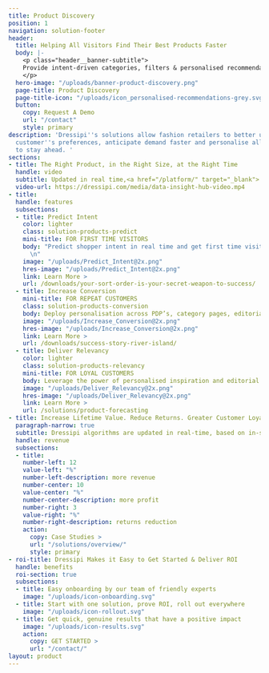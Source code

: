 ```yaml
---
title: Product Discovery
position: 1
navigation: solution-footer
header:
  title: Helping All Visitors Find Their Best Products Faster
  body: |-
    <p class="header__banner-subtitle">
    Provide intent-driven categories, filters & personalised recommendations for first time visitors as well as repeat customers
    </p>
  hero-image: "/uploads/banner-product-discovery.png"
  page-title: Product Discovery
  page-title-icon: "/uploads/icon_personalised-recommendations-grey.svg"
  button:
    copy: Request A Demo
    url: "/contact"
    style: primary
description: 'Dressipi''s solutions allow fashion retailers to better understand their
  customer''s preferences, anticipate demand faster and personalise all touchpoints
  to stay ahead. '
sections:
- title: The Right Product, in the Right Size, at the Right Time
  handle: video
  subtitle: Updated in real time,<a href="/platform/" target="_blank"> Dressipi platform</a> delivers relevant products & inspiration online, in-store, in-app, email and through new journeys of the future (VR & AR). 
  video-url: https://dressipi.com/media/data-insight-hub-video.mp4
- title: 
  handle: features
  subsections:
  - title: Predict Intent
    color: lighter
    class: solution-products-predict
    mini-title: FOR FIRST TIME VISITORS
    body: "Predict shopper intent in real time and get first time visitors to make one more click & start them on a journey of personalised product discovery
      \n"
    image: "/uploads/Predict_Intent@2x.png"
    hres-image: "/uploads/Predict_Intent@2x.png"
    link: Learn More >
    url: /downloads/your-sort-order-is-your-secret-weapon-to-success/
  - title: Increase Conversion
    mini-title: FOR REPEAT CUSTOMERS
    class: solution-products-conversion
    body: Deploy personalisation across PDP’s, category pages, editorial themes and filters to increase conversion across the board
    image: "/uploads/Increase_Conversion@2x.png"
    hres-image: "/uploads/Increase_Conversion@2x.png"
    link: Learn More >
    url: /downloads/success-story-river-island/
  - title: Deliver Relevancy
    color: lighter
    class: solution-products-relevancy
    mini-title: FOR LOYAL CUSTOMERS
    body: Leverage the power of personalised inspiration and editorial to demonstrate how much you know and understand your loyal customers
    image: "/uploads/Deliver_Relevancy@2x.png"
    hres-image: "/uploads/Deliver_Relevancy@2x.png"
    link: Learn More >
    url: /solutions/product-forecasting
- title: Increase Lifetime Value. Reduce Returns. Greater Customer Loyalty.
  paragraph-narrow: true
  subtitle: Dressipi algorithms are updated in real-time, based on in-session customer behaviour and changes in product availability so our clients deliver on their key KPI’s.
  handle: revenue
  subsections:
  - title:
    number-left: 12
    value-left: "%"
    number-left-description: more revenue
    number-center: 10
    value-center: "%"
    number-center-description: more profit
    number-right: 3
    value-right: "%"
    number-right-description: returns reduction
    action:
      copy: Case Studies >
      url: "/solutions/overview/"
      style: primary
- roi-title: Dressipi Makes it Easy to Get Started & Deliver ROI
  handle: benefits
  roi-section: true
  subsections:
  - title: Easy onboarding by our team of friendly experts
    image: "/uploads/icon-onboarding.svg"
  - title: Start with one solution, prove ROI, roll out everywhere
    image: "/uploads/icon-rollout.svg"
  - title: Get quick, genuine results that have a positive impact
    image: "/uploads/icon-results.svg"
    action:
      copy: GET STARTED >
      url: "/contact/"
layout: product
---
```


